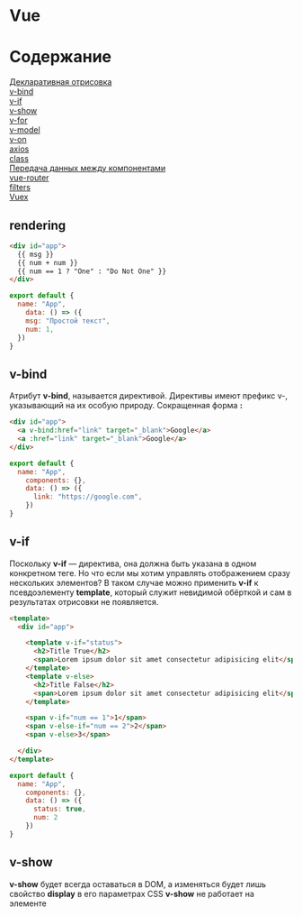 # Vue
# Содержание

[Декларативная отрисовка](#rendering)  
[v-bind](#v-bind)  
[v-if](#v-if)  
[v-show](#v-show)  
[v-for](#v-for)  
[v-model](#v-model)   
[v-on](#v-on)  
[axios](#axios)  
[class](#class)  
[Передача данных между компонентами](#props_emit)  
[vue-router](#vue-router)  
[filters](#filters)  
[Vuex](#Vuex)


<a name="rendering"><h2>rendering</h2></a>
```html
<div id="app">
  {{ msg }}
  {{ num + num }}
  {{ num == 1 ? "One" : "Do Not One" }}
</div>
```

```javascript
export default {
  name: "App",
    data: () => ({
    msg: "Простой текст",
    num: 1,
  })
}

```

<a name="v-bind"><h2>v-bind</h2></a>
Атрибут **v-bind**, называется директивой. Директивы имеют префикс v-, указывающий на их особую природу.
Сокращенная форма **:**

```html
<div id="app">
  <a v-bind:href="link" target="_blank">Google</a>
  <a :href="link" target="_blank">Google</a>
</div>

```

```javascript
export default {
  name: "App",
    components: {},
    data: () => ({
      link: "https://google.com",
    })
}
```

<a name="v-if"><h2>v-if</h2></a>
Поскольку **v-if** — директива, она должна быть указана в одном конкретном теге. Но что если мы хотим управлять отображением сразу нескольких элементов? В таком случае можно применить **v-if** к псевдоэлементу **template**, который служит невидимой обёрткой и сам в результатах отрисовки не появляется.

```html
<template>
  <div id="app">

    <template v-if="status">
      <h2>Title True</h2>
      <span>Lorem ipsum dolor sit amet consectetur adipisicing elit</span>
    </template>
    <template v-else>
      <h2>Title False</h2>
      <span>Lorem ipsum dolor sit amet consectetur adipisicing elit</span>
    </template>

    <span v-if="num == 1">1</span>
    <span v-else-if="num == 2">2</span>
    <span v-else>3</span>

  </div>
</template>
```

```javascript
export default {
  name: "App",
    components: {},
    data: () => ({
      status: true,
      num: 2
    })
}
```

<a name="v-show"><h2>v-show</h2></a>
**v-show** будет всегда оставаться в DOM, а изменяться будет лишь свойство **display** в его параметрах CSS
**v-show** не работает на элементе <template> и не работает с **v-else**

```html
<template>
  <div id="app">
    <h1 v-show="status">Привет!</h1>
  </div>
</template>

```

```javascript
export default {
  name: "App",
  data: () => ({
    status: true,
  })
}
```

<a name="v-for"><h2>v-for</h2></a>
```html
<template>
  <div id="app">
    <div v-for="(item, index) in todos" :key="index">
      <h1>{{ item.title }}</h1>
      <p>{{ item.id }}: {{ item.text }}</p>
    </div>
    
    <ul>
      <li v-for="(list, index) in lists" :key="index">{{list}}</li>
    </ul>
  </div>
</template>
```

```javascript
export default {
  name: "App",
  data: () => ({
    todos: [
      { id:1, title: "JS", text: 'Изучить JavaScript' },
      { id:2, title: "Vue", text: 'Изучить Vue' },
      { id:3, title: "CSS", text: 'Создать что-нибудь классное с CSS' }
    ],
    lists: [1,2,3,4]
  })
};
```

<a name="v-on"><h2>v-on</h2></a>
## Event v-on
**v-on** для отслеживания событий
**@** - Сокращенная форма

* stop — вызовет event.stopPropagation().
* prevent — вызовет event.preventDefault().
* capture — добавит подписку в режиме capture.
* self — вызовет обработчик только если событие возникло непосредственно на этом элементе.
* {keyCode | keyAlias} — вызывает обработчик только при нажатии определённой клавиши.
* native — подписаться на нативное событие на корневом элементе компонента.
* once — вызовет обработчик не больше одного раза.
* left - (2.2.0) вызов обработчика только по событию нажатия левой кнопки мыши.
* right - (2.2.0) вызов обработчика только по событию нажатия правой кнопки мыши.
* middle - (2.2.0) вызов обработчика только по событию нажатия средней кнопки мыши.
* passive - (2.3.0+) вызов обработчика события DOM с опцией { passive: true }.

```html
<template>
  <div id="app">
    <button @click.prevent="clickMy">Counter</button>
    <p>{{ counter }}</p>
  </div>
</template>
```

```javascript
export default {
  name: "App",
  data: () => ({
    counter: 0
  }),
  methods: {
    clickMy: function () {
      this.counter++
    }
  },
};
```

<a name="v-model"><h2>v-model</h2></a>
Позволяющую легко связывать элементы форм и состояние приложения

Используется только с:
* input
* select
* textarea
* компонентами

Модификаторы:
* lazy — подписаться на события change, а не input
* number — приводить корректную введённую строку к числу
* trim — удалять пробелы в начале и в конце введённой строки

```html
<template>
  <div id="app">
    <input v-model="inputMsg" type="text" name="" id="">
    <p>{{ inputMsg }}</p>
  </div>
</template>
```

```javascript
export default {
  name: "App",
  data: () => ({
     inputMsg: null
  }),
};
```
<a name="axios"><h2>axios</h2></a>

[get](#get)  
[post](#post)  

<a name="get"><h3>get</h3></a>

Извлечём и сохраним данные, используя хук жизненного цикла **mounted**

```html
<template>
  <div id="app">
    <div class="container">
      <div class="card" v-for="(item, index) in posts" :key="index">
        <h3>{{ item.title }}</h3>
        <p>{{ item.body }}</p>
      </div>
    </div>
  </div>
</template>
```

```javascript
import axios from 'axios'
export default {
  name: "App",
  data: () => ({
    posts: null,
    status: null,
    rootUrl: "https://jsonplaceholder.typicode.com"
  }),
  mounted() {
    axios.get(`${this.rootUrl}/posts`)
         .then(response => (this.posts = response.data))
         .catch(error => console.error(error));
  },
};
```

<a name="post"><h3>post</h3></a>

```html
<template>
  <div id="app">
    <div>
      <input type="text" v-model="article.title">
      <br>
      <textarea v-model="article.body"></textarea>
      <br>
      <button @click="sendArticle">Send Article</button>
    </div>
    <div class="container">
      <div class="card" v-if="status">
          <h3>{{ newArticle.title }}</h3>
          <p>{{ newArticle.body }}</p>
      </div>
  </div>
</template>
```

```javascript
import axios from 'axios'
export default {
  name: "App",
  data: () => ({
    status: null,
    newArticle: null,
    article: {
      title: null,
      body: null
    },
    postArticles: "https://jsonplaceholder.typicode.com/posts"
  }),
  methods: {
    sendArticle: function() {
      axios.post(this.postArticles, this.article)
            .then((response) => {
              this.newArticle = response.data
              this.status = response.status
            })
    }
  }
};
```
<a name="class"><h3>class</h3></a>  

Динамическое добавление классов с помощью директивы **v-bind**  
**:class="{red: completed}"** - добавить класс **red** при условии **completed = true**  
**@click="byClass"** - функция которая изменяет значение completed на противоположное

```html
<template>
  <div id="app">
    <div class="block" 
      :class="{red: completed}"
      @click="byClass">      
    </div>
  </div>
</template>
```

```javascript
export default {
  name: "App",
  data: () => ({
    completed: false 
  }),
  methods: {
    byClass() {
      this.completed = !this.completed
    }
  }
};
```

```scss
.block{
  display: flex;
  justify-content: center;
  align-items: center;
  cursor: pointer;
  width: 100px;
  height: 100px;
  background: black;
  color: white;
}
.red {
  @extend .block;
  background: red;
}
```

<a name="props_emit"><h3>props_emit</h3></a>

[parent-child](#parent-child)  
[child-parent](#child-parent)  

<a name="parent-child"></a>
<h3>parent-child</h3>   

С помощью директивы **v-bind** создаем атрибут **datalist**  
и как значение этого атрибут передаем массив **dataList**

```html
<template>
  <div id="app">
    <h1>Test Componets</h1>
    <CompList 
      v-bind:datalist="dataList"
      />
  </div>
</template>
```

```javascript
import CompList from './components/CompList'
export default {
  name: "App",
  components: {
    CompList,
  },
  data: () => ({
    dataList: [
      {id:1, task:"task 1", completed: false},
      {id:2, task:"task 2", completed: false},
      {id:3, task:"task 3", completed: false},
      {id:4, task:"task 4", completed: true},
    ] 
  })
};
```

В секции скрип получаем данные через **props**  
Вкомпоненте CompList работаем с **datalist**  

```html
<template>
  <div>
      <ul>
        <li v-for="(item, index) in datalist" :key="index">
          {{ item.task }}
        </li>
      </ul>
  </div>
</template>
```

```javascript
export default {
  props: ['datalist'],
}
```

<a name="child-parent"><h3>child-parent</h3></a>

Передача данных от Ребенка к Родителю осуществляется через **emit**  
На кнопку вешается событие **@click="$emit('remove-item', item.id)**  
* **'remove-item'** - имя события
* **item.id** - данные  

```html
<template>
  <div>
      <ul>
        <li v-for="(item, index) in datalist"
          :key="index">
          {{ item.task }}
          <button @click="$emit('remove-item', item.id)">X</button>
        </li>
      </ul>
  </div>
</template>
```
В родительском App в компоненте CompList слушаем событие **'remove-item'** и обработчик события **removeItem**

```html
<template>
  <div id="app">
    <h1>Test Componets</h1>
    <CompList 
      :datalist="dataList"
      @remove-item="removeItem"
      />
  </div>
</template>
```

**removeItem** это функция в секции **methods**  

```javascript
import CompList from './components/CompList'
export default {
  name: "App",
  components: {
    CompList,
  },
  data: () => ({
    dataList: [
      {id:1, task:"task 1", completed: false},
      {id:2, task:"task 2", completed: false},
      {id:3, task:"task 3", completed: false},
      {id:4, task:"task 4", completed: true},
    ] 
  }),
  methods: {
    removeItem (id) {
      console.log(`App Vue ${id}`)
    }
  }
};
```

<a name="vue-router"><h3>vue-router</h3></a>  

Многостраничные сайты на Vue  


```bash
npm i vue-router
```
Создать файл в корне src **route.js**  
**mode: 'history'** - удаляет решетку в урлах  
**import('./components/Home')** - динамический импорт  

```javascript
import Vue from 'vue'
import Router from 'vue-router'

Vue.use(Router)

export default new Router({
  mode: 'history',
  routes: [
    {path: '/',
     component: () => import('./components/Home')
    },
     {
       path: '/i',
       component: () => import('./components/ComponentI')
     },
     {
      path: '/ii',
      component: () => import('./components/ComponentII')
    }
  ]
})
```
В **main.js** импорт и регистрация routera

```javascript
import Vue from "vue";
import App from "./App.vue";
import router from './route'

Vue.config.productionTip = false;
new Vue({
  router,
  render: h => h(App)
}).$mount("#app");
```

### App.vue  

**router-link** - это заменяет тег **a** и предотвращает перезагрузку страницы  
**router-view** - это то место куда рендерятся компоненты после перехода по урлу

```html
<template>
  <div id="app">
    <nav>
      <ul>
        <li><router-link to="/">Home Component</router-link></li>
        <li><router-link to="/i">Component I</router-link></li>
        <li><router-link to="/ii">Component II</router-link></li>
      </ul>
    </nav>
    <router-view />
  </div>
</template>
```
### Home.vue

```html
<template>
  <div>
    <h1>Home Component</h1>
  </div>
</template>
```

<a name="filters"><h2>filters</h2></a>

```html
<template>
  <div id="app">
    <h2>{{str | uppercase}}</h2>
  </div>
</template>
```

**uppercase** - имя функции-фильтра  
**{{str | uppercase}}** - uppercase принимает аргумент **str**  

```javascript
export default {
  name: "App",
  data: () => ({
    str: "String"
  }),
  filters: {
    uppercase(value) {
      return value.toUpperCase()
    }
  }
};
```


<a name="Vuex"><h1>Vuex</h1></a>

**Состояние (State)**
Состояние — это данные, хранящиеся в вашем приложении.  
**Хранилище (Store)**
Хранилище управляет состоянием. Оно должно изменяться только изнутри, поэтому внешние компоненты не могут напрямую изменять состояние.  
**Геттеры (Getters)**
Геттеры вычисляют свойства на основе состояния хранилища. Вы можете использовать их в своих действиях (actions) или непосредственно в своем компоненте.  
**Мутации (Mutations)**
Чтобы обновить состояние, вам нужно совершить мутацию. Мутация не заботится о бизнес-логике, ее единственной целью является обновление состояния. Мутация является синхронной.  
**Действия/Экшены (Actions)**
Действие содержит бизнес-логику и не заботится об обновлении состояния напрямую. Причина в том, что действия являются асинхронными  

Структура:  

```bash
├── App.vue
├── assets
├── components
│   └── Counter.vue
├── main.js
└── store
    ├── index.js
    └── modules
        └── covid.js

```

**./store/index.js**  
```javascript
import Vue from "vue";
import Vuex from "vuex";
import covid from "./modules/covid";

Vue.use(Vuex);
export default new Vuex.Store({
  modules: {
    covid
  }
});

```

**./store/modules/covid.js**  
```javascript
export default {
  namespaced: true,
  state: {
    arrowCounter: 0,
  },
  getters: {
    COUNTER(state) {
      return state.arrowCounter
    }
  },
  mutations: {
    CREATE_COUNTER: (state, payload) => {
      state.arrowCounter = payload
    }
  },
  actions: {
    CHANGE_COUNTER_PLUS({commit, getters}) {
      let c = getters.COUNTER+1
      commit("CREATE_COUNTER", c)
    },
    CHANGE_COUNTER_MINUS({commit, getters}) {
      let c = getters.COUNTER-1
      commit("CREATE_COUNTER", c)
    }
  }
}
```
**App.vue**  
```html
<template>
  <div id="app">
    <button @click="CHANGE_COUNTER_PLUS">+ 1</button>
    <Counter />
    <button @click="CHANGE_COUNTER_MINUS">- 1</button>
  </div>
</template>
```

```javascript
import Counter from './components/Counter'
import { mapActions, mapGetters } from 'vuex'
export default {
  name: "App",
  components: {
    Counter
  },
  data() {
    return {}
  },
  computed: {},
  methods: {
    ...mapActions("covid", ["CHANGE_COUNTER_PLUS",
                            "CHANGE_COUNTER_MINUS"
    ]),
  },
};
```

```html
<template>
  <div>
    {{COUNTER}}
  </div>
</template>
```

```javascript
import { mapGetters } from 'vuex'
export default {
  data() {
    return {}
  },
  computed: {
    ...mapGetters("covid", ["COUNTER"]),
  }
}
```
